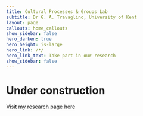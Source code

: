 ```yaml
---
title: Cultural Processes & Groups Lab
subtitle: Dr G. A. Travaglino, University of Kent
layout: page
callouts: home_callouts
show_sidebar: false
hero_darken: true
hero_height: is-large
hero_link: /*/
hero_link_text: Take part in our research
show_sidebar: false
---
```


# Under construction

[Visit my research page here](https://www.researchgate.net/profile/Giovanni_Travaglino)

